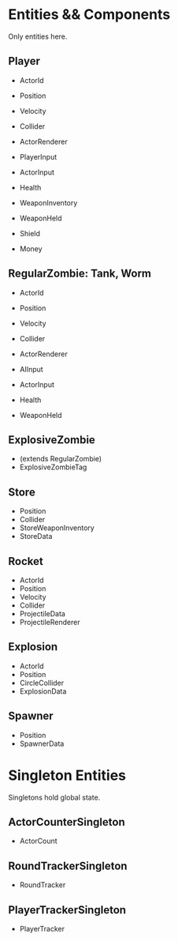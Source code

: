 
# Entities && Components

Only entities here.

## Player
* ActorId
* Position
* Velocity
* Collider
* ActorRenderer

* PlayerInput
* ActorInput
* Health
* WeaponInventory
* WeaponHeld

* Shield
* Money

## RegularZombie: Tank, Worm
* ActorId
* Position
* Velocity
* Collider
* ActorRenderer

* AIInput
* ActorInput
* Health
* WeaponHeld

## ExplosiveZombie
* (extends RegularZombie)
* ExplosiveZombieTag

## Store
* Position
* Collider
* StoreWeaponInventory
* StoreData

## Rocket
* ActorId
* Position
* Velocity
* Collider
* ProjectileData
* ProjectileRenderer

## Explosion
* ActorId
* Position
* CircleCollider
* ExplosionData

## Spawner
* Position
* SpawnerData


# Singleton Entities

Singletons hold global state.

## ActorCounterSingleton
* ActorCount

## RoundTrackerSingleton
* RoundTracker

## PlayerTrackerSingleton
* PlayerTracker
